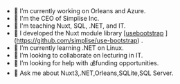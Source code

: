 
## 

- 🔭 I’m currently working on Orleans and Azure.
- 🚀 I'm the CEO of Simplise Inc.
- 🏫 I'm teaching Nuxt, SQL, .NET, and IT.
- 🏢 I developed the Nuxt module library [[usebootstrap](https://usebootstrap.org/)  ](https://github.com/simplise/use-bootstrap) .
- 🌱 I’m currently learning .NET on Linux. 
- 👯 I’m looking to collaborate on lecturing in IT. 
- 🤔 I’m looking for help with 💰funding opportunities.
- 💬 Ask me about Nuxt3,.NET,Orleans,SQLite,SQL Server.

